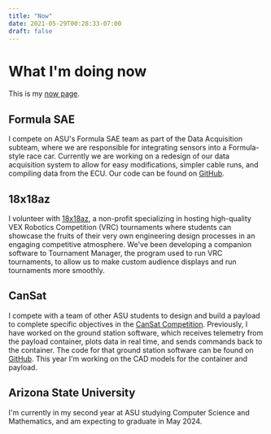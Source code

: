 ```yaml
---
title: "Now"
date: 2021-05-29T00:28:33-07:00
draft: false
---
```


# What I'm doing now
This is my [now page](https://nownownow.com/about). 

## Formula SAE
I compete on ASU's Formula SAE team as part of the Data Acquisition subteam, where we are responsible for integrating sensors into a Formula-style race car. 
Currently we are working on a redesign of our data acquisition system to allow for easy modifications, simpler cable runs, and compiling data from the ECU.
Our code can be found on [GitHub](https://github.com/sundevilmotorsports).

## 18x18az
I volunteer with [18x18az](https://github.com/18x18az), a non-profit specializing in hosting high-quality VEX Robotics Competition (VRC) tournaments where students can showcase the fruits of their very own engineering design processes in an engaging competitive atmosphere.
We've been developing a companion software to Tournament Manager, the program used to run VRC tournaments, to allow us to make custom audience displays and run tournaments more smoothly.

## CanSat
I compete with a team of other ASU students to design and build a payload to complete specific objectives in the [CanSat Competition](http://www.cansatcompetition.com/).
Previously, I have worked on the ground station software, which receives telemetry from the payload container, plots data in real time, and sends commands back to the container.
The code for that ground station software can be found on [GitHub](https://github.com/SamarthSingh2001/Cansat-2021).
This year I'm working on the CAD models for the container and payload.

## Arizona State University
I'm currently in my second year at ASU studying Computer Science and Mathematics, and am expecting to graduate in May 2024.